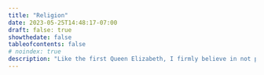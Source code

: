 ```yaml
---
title: "Religion"
date: 2023-05-25T14:48:17-07:00
draft: false: true
showthedate: false
tableofcontents: false
# noindex: true
description: "Like the first Queen Elizabeth, I firmly believe in not putting windows into men’s souls (oral tradition, the words very possibly originating in a letter drafted by Bacon; in J. B. Black _Reign of Elizabeth 1558–1603_ [1936]). Yet like the second Queen of the same name, I take my religion (relatively) seriously and have occasionally shared thoughts about the subject here."
---
```

